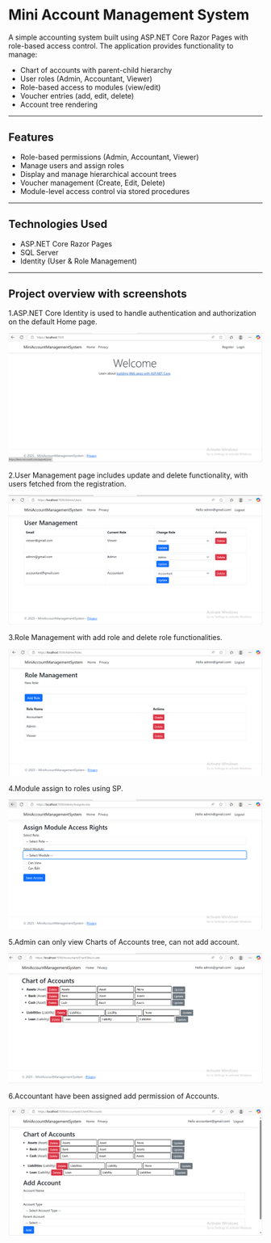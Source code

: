 # Mini Account Management System

A simple accounting system built using ASP.NET Core Razor Pages with role-based access control. The application provides functionality to manage:

- Chart of accounts with parent-child hierarchy
- User roles (Admin, Accountant, Viewer)
- Role-based access to modules (view/edit)
- Voucher entries (add, edit, delete)
- Account tree rendering

---

## Features

- Role-based permissions (Admin, Accountant, Viewer)
- Manage users and assign roles
- Display and manage hierarchical account trees
- Voucher management (Create, Edit, Delete)
- Module-level access control via stored procedures

---

## Technologies Used

- ASP.NET Core Razor Pages
- SQL Server
- Identity (User & Role Management)

---

## Project overview with screenshots
1.ASP.NET Core Identity is used to handle authentication and authorization on the default Home page.

![image alt](https://github.com/nusrat463/MiniAccountManagementSystem/blob/main/2.PNG?raw=true)

2.User Management page includes update and delete functionality, with users fetched from the registration.

![image alt](https://github.com/nusrat463/MiniAccountManagementSystem/blob/b116597fd286c39c230af5a5bf048d80ca493605/3.PNG)

3.Role Management with add role and delete role functionalities.

![image alt](https://github.com/nusrat463/MiniAccountManagementSystem/blob/b116597fd286c39c230af5a5bf048d80ca493605/4.PNG)

4.Module assign to roles using SP.

![image alt](https://github.com/nusrat463/MiniAccountManagementSystem/blob/b116597fd286c39c230af5a5bf048d80ca493605/5.PNG)

5.Admin can only view Charts of Accounts tree, can not add account.

![image alt](https://github.com/nusrat463/MiniAccountManagementSystem/blob/b116597fd286c39c230af5a5bf048d80ca493605/6.PNG)

6.Accountant have been assigned add permission of Accounts.

![image alt](https://github.com/nusrat463/MiniAccountManagementSystem/blob/b116597fd286c39c230af5a5bf048d80ca493605/7.PNG)



